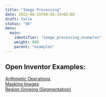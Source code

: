 ```yaml
---
title: "Image Processing"
date: 2022-06-15T08:56:33+02:00
draft: false
status: "OK"
menu: 
  main:
    identifier: "image_processing_examples"
    weight: 800
    parent: "examples"
---
```


## Open Inventor Examples:
[Arithmetic Operations](/examples/image_processing/example1/)  
[Masking Images](/examples/image_processing/example2/)  
[Region Growing (Segmentation)](/examples/image_processing/example3/)  

